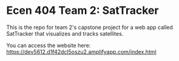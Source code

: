 # Ecen 404 Team 2: SatTracker
This is the repo for team 2's capstone project for a web app called SatTracker that visualizes and tracks satellites.

You can access the website here: https://dev5612.d1f42dcl5oszu2.amplifyapp.com/index.html

